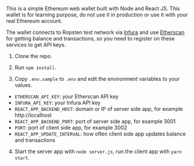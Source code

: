 This is a simple Ethereum web wallet built with Node and React JS. This wallet is for learning purpose, do not use it in production or use it with your real Ethereum account.

The wallet connects to Ropsten test network via [Infura](https://infura.io/) and use [Etherscan](https://etherscan.io/) for getting balance and transactions, so you need to register on these services to get API keys.

1. Clone the repo.

2. Run `npm install`.

3. Copy `.env.sample` to `.env` and edit the environment variables to your values.

 * `ETHERSCAN_API_KEY`: your Etherscan API key
 * `INFURA_API_KEY`: your Infura API key
 * `REACT_APP_BACKEND_HOST`: domain or IP of server side app, for example http://localhost
 * `REACT_APP_BACKEND_PORT`: port of server side app, for example 3001
 * `PORT`: port of client side app, for example 3002
 * `REACT_APP_UPDATE_INTERVAL`: how often client side app updates balance and transactions

4. Start the server app with `node server.js`, run the client app with `yarn start`.
